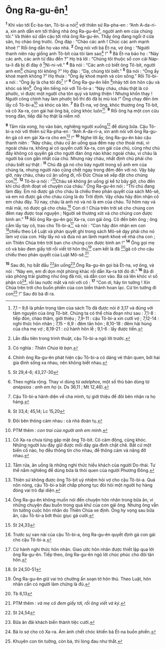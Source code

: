 # Ông Ra-gu-ên[^1]
<sup><b>1</b></sup> Khi vào tới Éc-ba-tan, Tô-bi-a nói[^2] với thiên sứ Ra-pha-en : “Anh A-da-ri-a, xin anh dẫn em tới thẳng nhà ông Ra-gu-ên[^3], người anh em của chúng tôi.” Và thiên sứ dẫn cậu tới nhà ông Ra-gu-ên. Thấy ông đang ngồi ở cửa sân, họ chào ông trước. Ông đáp : “Chào các anh ! Chúc các anh mạnh khoẻ !” Rồi ông dẫn họ vào nhà. <sup><b>2</b></sup> Ông nói với bà Ét-na, vợ ông : “Người thanh niên này giống anh Tô-bít của tôi làm sao[^4] !” <sup><b>3</b></sup> Bà Ét-na bảo họ : “Này các anh, các anh từ đâu đến ?” Họ trả lời : “Chúng tôi thuộc số con cái Náp-ta-li đã bị đi đày ở [^1*]Ni-ni-vê.” <sup><b>4</b></sup> Bà nói : “Các anh có biết ông Tô-bít, người anh em[^5] chúng tôi không ?” Họ đáp : “Dạ, chúng tôi biết.” <sup><b>5</b></sup> Bà nói : “Ông ấy khoẻ mạnh không ?” Họ thưa : “Ông ấy khoẻ mạnh và còn sống.” Rồi Tô-bi-a nói : “Ông ấy là cha tôi đó[^6] !” <sup><b>6</b></sup> Ông Ra-gu-ên liền [^2*]nhảy tới ôm hôn cậu và khóc oà lên[^7]. Ông lên tiếng nói với Tô-bi-a : “Này cháu, cháu thật là có phước, vì được một người cha tôn quý và lương thiện ! Nhưng khốn thay ! Người công chính hay làm phước bố thí đó đã bị mù loà !” Ông chạy đến ôm lấy cổ Tô-bi-a[^8] và khóc oà lên. <sup><b>7</b></sup> Bà Ét-na, vợ ông, khóc thương ông Tô-bít, và cô Xa-ra, con gái hai ông bà, cũng khóc luôn[^9]. <sup><b>8</b></sup> Rồi ông hạ một con cừu trong đàn, tiếp đãi họ thật là niềm nở.

<sup><b>9</b></sup> Tắm rửa xong, họ vào bàn, nghiêng người xuống[^10] để dùng bữa. Cậu Tô-bi-a nói với thiên sứ Ra-pha-en : “Anh A-da-ri-a, xin anh nói với ông Ra-gu-ên gả cô em gái Xa-ra cho em[^11] !” <sup><b>10</b></sup> Nghe lời ấy, ông Ra-gu-ên bảo cậu thanh niên : “Này cháu, cháu cứ ăn uống qua đêm nay cho thoải mái, vì ngoài cháu ra, không ai có quyền cưới Xa-ra, con gái của chú, cũng như chú đây không có quyền gả cho người đàn ông nào khác ngoài cháu, vì cháu là người bà con gần nhất của chú. Nhưng này cháu, nhất định chú phải cho cháu biết sự thật : <sup><b>11</b></sup> Chú đã gả nó cho bảy người trong số anh em của chúng ta, nhưng người nào cũng chết ngay trong đêm đến với nó. Vậy bây giờ, này cháu, cháu cứ ăn uống đi, rồi Đức Chúa sẽ xếp đặt cho chúng con[^12]. <sup><b>12</b></sup> Tô-bi-a nói : “[^3*]Cháu sẽ không ăn uống gì kể từ bây giờ, cho đến khi chú định đoạt về chuyện của cháu.” Ông Ra-gu-ên nói : “Thì chú đang làm đây. Em nó được gả cho cháu là chiếu theo phán quyết của sách Mô-sê, và em nó được gả cho cháu cũng là do Trời định. Vậy cháu hãy đón nhận cô em cháu đây. Từ nay, cháu là anh nó và nó là em của cháu. Từ hôm nay và mãi mãi, nó được gả cho cháu.[^13] Con ơi ! Chúa trên trời sẽ cho chúng con đêm nay được toại nguyện ; Người sẽ thương xót và cho chúng con được bình an.” <sup><b>13</b></sup> Rồi ông Ra-gu-ên gọi Xa-ra, con gái ông. Cô đến bên ông ; ông cầm lấy tay cô, trao cho Tô-bi-a[^14] và nói : “Con hãy đón nhận em con [^4*]chiếu theo Lề Luật và phán quyết ghi trong sách Mô-sê dạy phải cho nó làm vợ của con. Hãy lấy nó và đưa nó an lành mạnh khoẻ về nhà cha con ; xin Thiên Chúa trên trời ban cho chúng con được bình an !” <sup><b>14</b></sup> Ông gọi mẹ cô và bảo đem giấy tới rồi viết tờ hôn thú[^15] cam kết là đã [^5*]gả cô cho cậu chiếu theo phán quyết của Luật Mô-sê.[^16]

<sup><b>15</b></sup> Sau đó, họ bắt đầu [^6*]ăn uống[^17].Ông Ra-gu-ên gọi bà Ét-na, vợ ông, và nói : “Này em, em đi dọn một phòng khác rồi dẫn Xa-ra tới đó đi.” <sup><b>16</b></sup> Bà đi vào phòng trải giường như ông đã nói, và dẫn con vào. Bà oà lên khóc vì số phận cô[^18], rồi lau nước mắt và nói với cô : <sup><b>17</b></sup> “Con ơi, hãy tin tưởng ! Xin Chúa trên trời cho buồn phiền của con biến thành hoan lạc. Cứ tin tưởng đi con[^19] !” Sau đó bà đi ra.

[^1]: 7,1 – 9,6 là phần trọng tâm của sách Tb đã được nói ở 3,17 và đúng với tâm nguyện của ông Tô-bít. Chúng ta có thể chia đoạn như sau : 7,1-8 : tiếp đón, chào thăm, giới thiệu ; 7,9-11 : cậu Tô-bi-a xin cưới vợ ; 7,12-14 : nghi thức hôn nhân ; 7,15 – 8,9 : đêm tân hôn ; 8,10-18 : đêm hãi hùng của cha mẹ vợ ; 8,19-21 : cử hành hôn lễ ; 9,1-6 : lấy được tiền.
[^2]: Lần đầu tiên trong trình thuật, cậu Tô-bi-a ngỏ lời trước.
[^3]: Có nghĩa : <i>Thiên Chúa là bạn</i>.
[^4]: Chính ông Ra-gu-ên phát hiện cậu Tô-bi-a có dáng vẻ thân quen, bởi hai gia đình sống xa nhau, nên không biết nhau.
[^5]: Theo nghĩa rộng. Thay vì dùng từ <i>adelphos</i>, một số thủ bản dùng từ <i>anèpsios</i> : <i>anh em họ</i> (x. Ds 36,11 ; Mt 12,46).
[^6]: Cậu Tô-bi-a hãnh diện về cha mình, tự giới thiệu để đôi bên nhận ra họ hàng.
[^7]: Đôi bên thông cảm nhau : cả nhà đoàn tụ.
[^8]: PTM thêm : <i>con trai của người anh em mình</i>.
[^9]: Cô Xa-ra chưa từng gặp mặt ông Tô-bít. Cô cảm động, cũng khóc. Những người lưu đày giữ được mối dây gia đình chặt chẽ. Bất cứ một biến cố nào, họ đều thông tin cho nhau, để thông cảm và nâng đỡ nhau.
[^10]: Tắm rửa, ăn uống là những nghi thức hiếu khách của người Do-thái. Tư thế nằm nghiêng để dùng bữa là thói quen của người Phương Đông.
[^11]: Thiên sứ không được ông Tô-bít uỷ nhiệm hỏi vợ cho cậu Tô-bi-a. Quá nôn nóng, cậu Tô-bi-a bất chấp phong tục đòi hỏi một người họ hàng đóng vai trò đại diện.
[^12]: Ông Ra-gu-ên không muốn nói đến chuyện hôn nhân trong bữa ăn, vì những chuyện đau buồn trong quá khứ của con gái ông. Nhưng ông vẫn tin tưởng cuộc hôn nhân do Thiên Chúa xe định. Ông hy vọng sau bữa ăn, cậu Tô-bi-a bớt thúc giục gả cưới.
[^13]: Trước sự van nài của cậu Tô-bi-a, ông Ra-gu-ên quyết định gả con gái cho cậu Tô-bi-a.
[^14]: Cử hành nghi thức hôn nhân. Giao ước hôn nhân được thiết lập qua lời ông Ra-gu-ên. Tiếp theo, ông Ra-gu-ên ngỏ lời chúc phúc cho đôi tân hôn.
[^15]: Ông Ra-gu-ên giữ vai trò chưởng ấn soạn tờ hôn thú. Theo Luật, hôn nhân cần có người làm chứng là đủ.
[^16]: PTM thêm : <i>và mẹ cô đem giấy tới, rồi ông viết và ký</i>.
[^17]: Bữa ăn đãi khách biến thành tiệc cưới.
[^18]: Bà lo sợ cho cô Xa-ra. Ám ảnh chết chóc khiến bà Ét-na buồn phiền.
[^19]: Khuyên con tin tưởng, còn bà, thì lòng đau như thắt.
[^1*]: St 29,4-6; 43,27-30
[^2*]: St 33,4; 45,14; Lc 15,20
[^3*]: St 24,33
[^4*]: St 24,50-51
[^5*]: Tb 6,13
[^6*]: St 24,54
